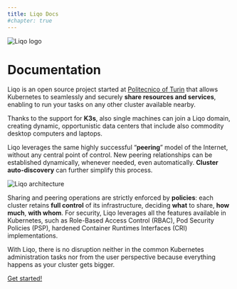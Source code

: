 ```yaml
---
title: Liqo Docs
#chapter: true
---
```


![Liqo logo](/images/logo-liqo-blue.svg)

# Documentation

Liqo is an open source project started at [Politecnico of Turin](https://www.polito.it) that allows Kubernetes to seamlessly and securely **share resources and services**, enabling to run your tasks on any other cluster available nearby.

Thanks to the support for **K3s**, also single machines can join a Liqo domain, creating dynamic, opportunistic data centers that 
include also commodity desktop computers and laptops.

Liqo leverages the same highly successful “**peering**” model of the Internet, without any central point of control. 
New peering relationships can be established dynamically, whenever needed, even automatically. 
**Cluster auto-discovery** can further simplify this process.

![Liqo architecture](/images/home/architecture.png)

Sharing and peering operations are strictly enforced by **policies**: each cluster retains **full control** of its infrastructure, 
deciding **what** to share, **how much**, **with whom**. For security, Liqo leverages all the features available in Kubernetes, such as 
Role-Based Access Control (RBAC), Pod Security Policies (PSP), hardened Container Runtimes Interfaces (CRI) implementations.

With Liqo, there is no disruption neither in the common Kubernetes administration tasks nor from the user perspective 
because everything happens as your cluster gets bigger.

[Get started!](user/gettingstarted)

